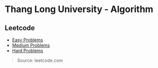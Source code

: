# Thang Long University - Algorithm

## Leetcode
- [Easy Problems](https://github.com/toan207/TLU-Algorithm/blob/main/Leetcode/Easy/README.md)
- [Medium Problems](https://github.com/toan207/TLU-Algorithm/blob/main/Leetcode/Medium/README.md)
- [Hard Problems](https://github.com/toan207/TLU-Algorithm/blob/main/Leetcode/Hard/README.md)
>Source: leetcode.com
